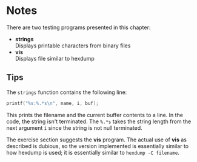 # Notes

There are two testing programs presented in this chapter:
- **strings**  
  Displays printable characters from binary files
- **vis**  
  Displays file similar to hexdump

## Tips

The `strings` function contains the following line:
```C
printf("%s:%.*s\n", name, i, buf);
```

This prints the filename and the current buffer contents to a line. In the code,
the string isn't terminated. The `%.*s` takes the string length from the next
argument `i` since the string is not null terminated.

The exercise section suggests the **vis** program. The actual use of **vis** as
described is dubious, so the version implemented is essentially similar to how
hexdump is used; it is essentially similar to `hexdump -C filename`.